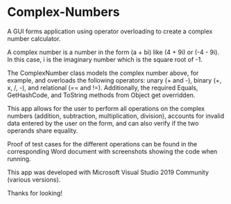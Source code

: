 # Complex-Numbers
A GUI forms application using operator overloading to create a complex number calculator.

A complex number is a number in the form (a + bi) like (4 + 9i) or (-4 - 9i). In this case, i is the imaginary number which is the square root of -1.

The ComplexNumber class models the complex number above, for example, and overloads the following operators: unary (+ and -), binary (+, x, /, -), and relational (== and !=). Additionally, the required Equals, GetHashCode, and ToString methods from Object get overridden.

This app allows for the user to perform all operations on the complex numbers (addition, subtraction, multiplication, division), accounts for invalid data entered by the user on the form, and can also verify if the two operands share equality.

Proof of test cases for the different operations can be found in the corresponding Word document with screenshots showing the code when running.

This app was developed with Microsoft Visual Studio 2019 Community (various versions).

Thanks for looking!
